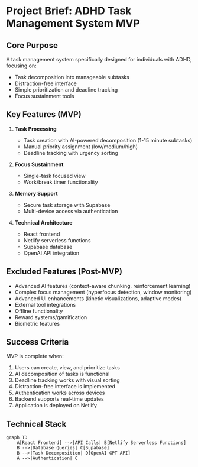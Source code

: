 # Project Brief: ADHD Task Management System MVP

## Core Purpose
A task management system specifically designed for individuals with ADHD, focusing on:
- Task decomposition into manageable subtasks
- Distraction-free interface
- Simple prioritization and deadline tracking
- Focus sustainment tools

## Key Features (MVP)
1. **Task Processing**
   - Task creation with AI-powered decomposition (1-15 minute subtasks)
   - Manual priority assignment (low/medium/high)
   - Deadline tracking with urgency sorting

2. **Focus Sustainment**
   - Single-task focused view
   - Work/break timer functionality

3. **Memory Support**
   - Secure task storage with Supabase
   - Multi-device access via authentication

4. **Technical Architecture**
   - React frontend
   - Netlify serverless functions
   - Supabase database
   - OpenAI API integration

## Excluded Features (Post-MVP)
- Advanced AI features (context-aware chunking, reinforcement learning)
- Complex focus management (hyperfocus detection, window monitoring)
- Advanced UI enhancements (kinetic visualizations, adaptive modes)
- External tool integrations
- Offline functionality
- Reward systems/gamification
- Biometric features

## Success Criteria
MVP is complete when:
1. Users can create, view, and prioritize tasks
2. AI decomposition of tasks is functional
3. Deadline tracking works with visual sorting
4. Distraction-free interface is implemented
5. Authentication works across devices
6. Backend supports real-time updates
7. Application is deployed on Netlify

## Technical Stack
```mermaid
graph TD
    A[React Frontend] -->|API Calls| B[Netlify Serverless Functions]
    B -->|Database Queries| C[Supabase]
    B -->|Task Decomposition| D[OpenAI GPT API]
    A -->|Authentication| C
